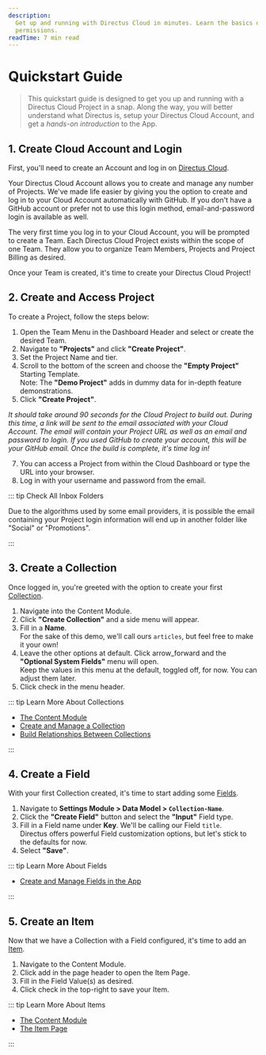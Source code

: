 ```yaml
---
description:
  Get up and running with Directus Cloud in minutes. Learn the basics of building your data model and managing
  permissions.
readTime: 7 min read
---
```


# Quickstart Guide

> This quickstart guide is designed to get you up and running with a Directus Cloud Project in a snap. Along the way,
> you will better understand what Directus is, setup your Directus Cloud Account, and get a _hands-on introduction_ to
> the App.

## 1. Create Cloud Account and Login

First, you'll need to create an Account and log in on [Directus Cloud](https://directus.cloud/login).

Your Directus Cloud Account allows you to create and manage any number of Projects. We've made life easier by giving you
the option to create and log in to your Cloud Account automatically with GitHub. If you don't have a GitHub account or
prefer not to use this login method, email-and-password login is available as well.

The very first time you log in to your Cloud Account, you will be prompted to create a Team. Each Directus Cloud Project
exists within the scope of one Team. They allow you to organize Team Members, Projects and Project Billing as desired.

Once your Team is created, it's time to create your Directus Cloud Project!

## 2. Create and Access Project

To create a Project, follow the steps below:

1. Open the Team Menu in the Dashboard Header and select or create the desired Team.
2. Navigate to **"Projects"** and click **"Create Project"**.
3. Set the Project Name and tier.
4. Scroll to the bottom of the screen and choose the **"Empty Project"** Starting Template.\
   Note: The **"Demo Project"** adds in dummy data for in-depth feature demonstrations.
5. Click **"Create Project"**.

_It should take around 90 seconds for the Cloud Project to build out. During this time, a link will be sent to the email
associated with your Cloud Account. The email will contain your Project URL as well as an email and password to login.
If you used GitHub to create your account, this will be your GitHub email. Once the build is complete, it's time log
in!_

7. You can access a Project from within the Cloud Dashboard or type the URL into your browser.
8. Log in with your username and password from the email.

::: tip Check All Inbox Folders

Due to the algorithms used by some email providers, it is possible the email containing your Project login information
will end up in another folder like "Social" or "Promotions".

:::

## 3. Create a Collection

Once logged in, you're greeted with the option to create your first
[Collection](/user-guide/overview/glossary#collections).

1. Navigate into the Content Module.
2. Click **"Create Collection"** and a side menu will appear.
3. Fill in a **Name**.\
   For the sake of this demo, we'll call ours `articles`, but feel free to make it your own!
4. Leave the other options at default. Click <span mi btn>arrow_forward</span> and the **"Optional System Fields"** menu
   will open.\
   Keep the values in this menu at the default, toggled off, for now. You can adjust them later.
5. Click <span mi btn>check</span> in the menu header.

::: tip Learn More About Collections

- [The Content Module](/user-guide/content-module/content)
- [Create and Manage a Collection](/app/data-model/collections)
- [Build Relationships Between Collections](/app/data-model/relationships)

:::

## 4. Create a Field

With your first Collection created, it's time to start adding some [Fields](/user-guide/overview/glossary#fields).

1. Navigate to **Settings Module > Data Model > `Collection-Name`**.
2. Click the **"Create Field"** button and select the **"Input"** Field type.
3. Fill in a Field name under **Key**. We'll be calling our Field `title`.\
   Directus offers powerful Field customization options, but let's stick to the defaults for now.
4. Select **"Save"**.

::: tip Learn More About Fields

- [Create and Manage Fields in the App](/app/data-model)

:::

## 5. Create an Item

Now that we have a Collection with a Field configured, it's time to add an [Item](/user-guide/overview/glossary#).

1. Navigate to the Content Module.
2. Click <span mi btn>add</span> in the page header to open the Item Page.
3. Fill in the Field Value(s) as desired.
4. Click <span mi btn>check</span> in the top-right to save your Item.

::: tip Learn More About Items

- [The Content Module](/user-guide/content-module/content)
- [The Item Page](/user-guide/content-module/content/items)

:::
